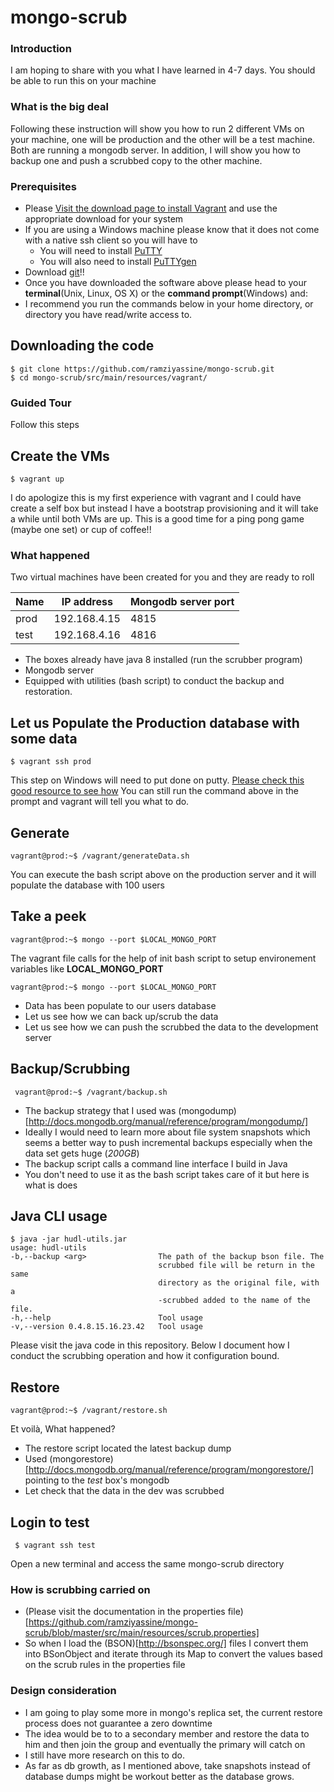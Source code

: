mongo-scrub
===========

### Introduction 
I am hoping to share with you what I have learned in 4-7 days. You should be able to run this on your machine 

### What is the big deal 
Following these instruction will show you how to run 2 different VMs on your machine, one will be production and the other will be a test machine. 
Both are running a mongodb server. In addition, I will show you how to backup one and push a scrubbed copy to the other machine.

### Prerequisites 

* Please [Visit the download page to install Vagrant](https://www.vagrantup.com/downloads.html) and use the appropriate download for your system
* If you are using a Windows machine please know that it does not come with a native ssh client so you will have to 
    * You will need to install [PuTTY](http://the.earth.li/~sgtatham/putty/latest/x86/putty.exe)
    * You will also need to install [PuTTYgen](http://the.earth.li/~sgtatham/putty/latest/x86/puttygen.exe)
* Download [git](http://git-scm.com/downloads)!!
* Once you have downloaded the software above please head to your **terminal**(Unix, Linux, OS X) or the **command prompt**(Windows) and:
* I recommend you run the commands below in your home directory, or directory you have read/write access to.

Downloading the code
--------------------
    $ git clone https://github.com/ramziyassine/mongo-scrub.git
    $ cd mongo-scrub/src/main/resources/vagrant/


### Guided Tour

Follow this steps

Create the VMs
--------------
    $ vagrant up
I do apologize this is my first experience with vagrant and I could have create a self box but instead I have a bootstrap provisioning and it will take a while until both VMs are up.
This is a good time for a ping pong game (maybe one set) or cup of coffee!!

### What happened

 Two virtual machines have been created for you and they are ready to roll

|Name | IP address  | Mongodb server port
|----|---------- |----------------------
|prod | 192.168.4.15| 4815
|test | 192.168.4.16| 4816

* The boxes already have java 8 installed (run the scrubber program)
* Mongodb server
* Equipped with utilities (bash script) to conduct the backup and restoration.


Let us Populate the Production database with some data
--------------
    $ vagrant ssh prod
This step on Windows will need to put done on putty. [Please check this good resource to see how](http://stackoverflow.com/questions/9885108/ssh-to-vagrant-box-in-windows)
You can still run the command above in the prompt and vagrant will tell you what to do.

Generate
--------------
    vagrant@prod:~$ /vagrant/generateData.sh
You can execute the bash script above on the production server and it will populate the database with 100 users

Take a peek
--------------
    vagrant@prod:~$ mongo --port $LOCAL_MONGO_PORT

The vagrant file calls for the help of init bash script to setup environement variables like **LOCAL_MONGO_PORT**

    vagrant@prod:~$ mongo --port $LOCAL_MONGO_PORT

* Data has been populate to our users database
* Let us see how we can back up/scrub the data
* Let us see how we can push the scrubbed the data to the development server


Backup/Scrubbing
--------------
     vagrant@prod:~$ /vagrant/backup.sh

* The backup strategy that I used was (mongodump)[http://docs.mongodb.org/manual/reference/program/mongodump/]
* Ideally I would need to learn more about file system snapshots which seems a better way to push incremental backups especially when the data set gets huge (*200GB*)
* The backup script calls a command line interface I build in Java
* You don't need to use it as the bash script takes care of it but here is what is does

Java CLI usage
--------------
    $ java -jar hudl-utils.jar
    usage: hudl-utils
    -b,--backup <arg>                The path of the backup bson file. The
                                     scrubbed file will be return in the same
                                     directory as the original file, with a
                                     -scrubbed added to the name of the file.
    -h,--help                        Tool usage
    -v,--version 0.4.8.15.16.23.42   Tool usage

Please visit the java code in this repository. Below I document how I conduct the scrubbing operation and how it configuration bound.

Restore
--------------
    vagrant@prod:~$ /vagrant/restore.sh

Et voilà, What happened?
* The restore script located the latest backup dump
* Used (mongorestore)[http://docs.mongodb.org/manual/reference/program/mongorestore/] pointing to the *test* box's mongodb
* Let check that the data in the dev was scrubbed

Login to test
--------------
     $ vagrant ssh test
Open a new terminal and access the same mongo-scrub directory


### How is scrubbing carried on

* (Please visit the documentation in the properties file)[https://github.com/ramziyassine/mongo-scrub/blob/master/src/main/resources/scrub.properties]
* So when I load the (BSON)[http://bsonspec.org/] files I convert them into BSonObject and iterate through its Map to convert the values based on the scrub rules in the properties file




### Design consideration

* I am going to play some more in mongo's replica set, the current restore process does not guarantee a zero downtime
* The idea would be to to a secondary member and restore the data to him and then join the group and eventually the primary will catch on
* I still have more research on this to do.
* As far as db growth, as I mentioned above, take snapshots instead of database dumps might be workout better as the database grows.



